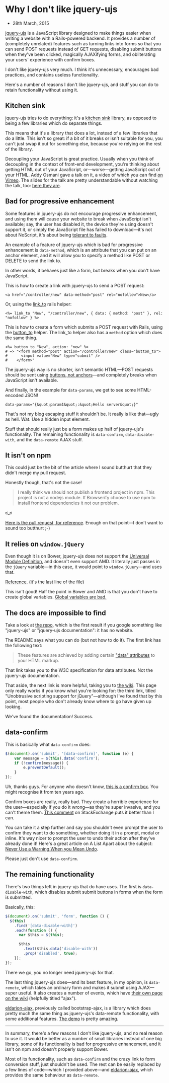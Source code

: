 # Why I don't like jquery-ujs
- 28th March, 2015

[jquery-ujs] is a JavaScript library designed to make things easier when writing a website with a Rails-powered backend. It provides a number of (completely unrelated) features such as turning links into forms so that you can send POST requests instead of GET requests, disabling submit buttons when they've been clicked, magically AJAXifying forms, and obliterating your users' experience with confirm boxes.

I don't like jquery-ujs very much. I think it's unnecessary, encourages bad practices, and contains useless functionality.

Here's a number of reasons I don't like jquery-ujs, and stuff you can do to retain functionality without using it.

## Kitchen sink

jquery-ujs tries to do everything: it's a [kitchen sink] library, as opposed to being a few libraries which do separate things.

This means that it's a library that does a lot, instead of a few libraries that do a little. This isn't so great: if a bit of it breaks or isn't suitable for you, you can't just swap it out for something else, because you're relying on the rest of the library.

Decoupling your JavaScript is great practice. Usually when you think of decoupling in the context of front-end development, you're thinking about getting HTML out of your JavaScript, or—worse—getting JavaScript out of your HTML. Addy Osmani gave a talk on it, a video of which you can find [on Vimeo][decoupling video]. The slides for the talk are pretty understandable without watching the talk, too: [here they are][decoupling].

## Bad for progressive enhancement

Some features in jquery-ujs do not encourage progressive enhancement, and using them will cause your website to break when JavaScript isn't available; say, the user has disabled it, the device they're using doesn't support it, or simply the JavaScript file has failed to download—it's not about NoScript, it's about being [tolerant to faults][progressive enhancement].

An example of a feature of jquery-ujs which is bad for progressive enhancement is `data-method`, which is an attribute that you can put on an anchor element, and it will allow you to specify a method like POST or DELETE to send the link to.

In other words, it behaves just like a form, but breaks when you don't have JavaScript.

This is how to create a link with jquery-ujs to send a POST request:

```markup
<a href="/controller/new" data-method="post" rel="nofollow">New</a>
```

Or, using the [link_to] rails helper:

```markup
<%= link_to "New", "/controller/new", { data: { method: "post" }, rel: "nofollow" } %>
```

This is how to create a form which submits a POST request with Rails, using the [button_to] helper. The link_to helper also has a `method` option which does the same thing.

```markup
<%= button_to "New", action: "new" %>
# => "<form method="post" action="/controller/new" class="button_to">
#      <input value="New" type="submit" />
#    </form>"
```

The jquery-ujs way is no shorter, isn't semantic HTML—POST requests should be sent using [buttons, not anchors]—and completely breaks when JavaScript isn't available.

And finally, in the example for `data-params`, we get to see some HTML-encoded JSON!

```
data-params="{&quot;param1&quot;:&quot;Hello server&quot;}"
```

That's not my blog escaping stuff it shouldn't be. It really is like that—ugly as hell. Wat. Use a hidden input element.

Stuff that should really just be a form makes up half of jquery-ujs's functionality. The remaining functionality is `data-confirm`, `data-disable-with`, and the `data-remote` AJAX stuff.


## It isn't on npm

This could just be the bit of the article where I sound butthurt that they didn't merge my pull request.

Honestly though, that's not the case!

> I really think we should not publish a frontend project in npm. This project is not a nodejs module. If Browserify choose to use npm to install frontend dependencies it not our problem.

ಠ_ಠ

[Here is the pull request, for reference][jquery-ujs PR]. Enough on that point—I don't want to sound too butthurt ;-)

## It relies on `window.jQuery`

Even though it is on Bower, jquery-ujs does not support the [Universal Module Definition][UMD], and doesn't even support AMD. It literally just passes in the `jQuery` variable—in this case, it would point to `window.jQuery`—and uses that.

[Reference][window.jQuery]. (it's the last line of the file)

This isn't good! Half the point in Bower and AMD is that you don't have to create global variables. [Global variables are bad.][bad global vars]

## The docs are impossible to find

Take a look at [the repo][jquery-ujs], which is the first result if you google something like "jquery-ujs" or "jquery-ujs documentation": it has no website.

The README says what you can do (but not how to do it). The first link has the following text:

> These features are achieved by adding certain ["data" attributes] to your HTML markup.

That link takes you to the W3C specification for data attributes. Not the jquery-ujs documentation.

That aside, the next link is more helpful, taking you to [the wiki]. This page only really works if you know what you're looking for: the third link, titled "Unobtrusive scripting support for jQuery"—although I've found that by this point, most people who don't already know where to go have given up looking.

We've found the documentation! Success.

## data-confirm

This is basically what `data-confirm` does:

```javascript
$(document).on('submit', '[data-confirm]', function (e) {
	var message = $(this).data('confirm');
	if (!confirm(message)) {
		e.preventDefault();
	}
});
```

Uh, thanks guys. For anyone who doesn't know, [this is a confirm box]. You might recognise it from ten years ago.

Confirm boxes are really, really bad. They create a horrible experience for the user—especially if you do it wrong—as they're super invasive, and you can't theme them. [This comment][shitty confirm box] on StackExchange puts it better than I can.

You can take it a step further and say you shouldn't even prompt the user to confirm they want to do something, whether doing it in a prompt, modal or inline. It's way nicer to prompt the user to undo their action after they've already done it! Here's a great article on A List Apart about the subject: [Never Use a Warning When you Mean Undo].

Please just don't use `data-confirm`.

## The remaining functionality

There's two things left in jquery-ujs that do have uses. The first is `data-disable-with`, which disables submit submit buttons in forms when the form is submitted.

Basically, this:

```javascript
$(document).on('submit', 'form', function () {
  $(this)
    .find('[data-disable-with]')
    .each(function () {
      var $this = $(this);

      $this
        .text($this.data('disable-with'))
        .prop('disabled', true);
    });
});
```

There we go, you no longer need jquery-ujs for that.

The last thing jquery-ujs does—and its best feature, in my opinion, is `data-remote`, which takes an ordinary form and makes it submit using AJAX—super useful. It also creates a number of events, which have [their own page on the wiki][data-remote events] (helpfully titled "ajax").

[eldarion-ajax], previously called bootstrap-ajax, is a library which does pretty much the same thing as jquery-ujs's data-remote functionality, with some additional features. [The demo][eldarion-ajax demo] is pretty amazing.


---

In summary, there's a few reasons I don't like jquery-ujs, and no real reason to use it. It would be better as a number of small libraries instead of one big library, some of its functionality is bad for progressive enhancement, and it isn't on npm and doesn't properly support Bower.

Most of its functionality, such as `data-confirm` and the crazy link to form conversion stuff, just shouldn't be used. The rest can be easily replaced by a few lines of code—which I provided above—and [eldarion-ajax], which provides the same behaviour as `data-remote`.



[jquery-ujs]: https://github.com/rails/jquery-ujs
[kitchen sink]: http://crypt.codemancers.com/posts/2012-05-08-dawn-of-the-kitchen-sink/
[button_to]: http://api.rubyonrails.org/classes/ActionView/Helpers/UrlHelper.html#method-i-button_to
[link_to]: http://api.rubyonrails.org/classes/ActionView/Helpers/UrlHelper.html#method-i-link_to
[buttons, not anchors]: http://davidwalsh.name/html5-buttons
[jquery-ujs PR]: https://github.com/rails/jquery-ujs/pull/380
[UMD]: http://davidbcalhoun.com/2014/what-is-amd-commonjs-and-umd/
[window.jQuery]: https://github.com/rails/jquery-ujs/blob/master/src/rails.js#L477
[bad global vars]: https://gist.github.com/hallettj/64478
["data" attributes]: http://www.w3.org/TR/html5/dom.html#embedding-custom-non-visible-data-with-the-data-*-attributes
[the wiki]: https://github.com/rails/jquery-ujs/wiki
[this is a confirm box]: http://www.michael-thomas.com/tech/javascript/ex_confirm.htm
[shitty confirm box]: http://programmers.stackexchange.com/a/106039
[Never Use a Warning When you Mean Undo]: http://alistapart.com/article/neveruseawarning
[data-remote events]: https://github.com/rails/jquery-ujs/wiki/ajax
[eldarion-ajax]: https://github.com/eldarion/eldarion-ajax
[eldarion-ajax demo]: http://uk013.gondor.co/
[decoupling]: https://speakerdeck.com/addyosmani/decoupling-javascript-vs-the-world
[decoupling video]: https://vimeo.com/44100359
[progressive enhancement]: http://allinthehead.com/retro/367/why-is-progressive-enhancement-so-unpopular
